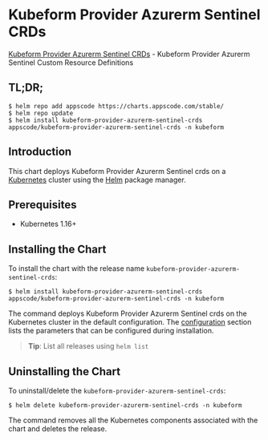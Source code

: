 # Kubeform Provider Azurerm Sentinel CRDs

[Kubeform Provider Azurerm Sentinel CRDs](https://github.com/kubeform) - Kubeform Provider Azurerm Sentinel Custom Resource Definitions

## TL;DR;

```console
$ helm repo add appscode https://charts.appscode.com/stable/
$ helm repo update
$ helm install kubeform-provider-azurerm-sentinel-crds appscode/kubeform-provider-azurerm-sentinel-crds -n kubeform
```

## Introduction

This chart deploys Kubeform Provider Azurerm Sentinel crds on a [Kubernetes](http://kubernetes.io) cluster using the [Helm](https://helm.sh) package manager.

## Prerequisites

- Kubernetes 1.16+

## Installing the Chart

To install the chart with the release name `kubeform-provider-azurerm-sentinel-crds`:

```console
$ helm install kubeform-provider-azurerm-sentinel-crds appscode/kubeform-provider-azurerm-sentinel-crds -n kubeform
```

The command deploys Kubeform Provider Azurerm Sentinel crds on the Kubernetes cluster in the default configuration. The [configuration](#configuration) section lists the parameters that can be configured during installation.

> **Tip**: List all releases using `helm list`

## Uninstalling the Chart

To uninstall/delete the `kubeform-provider-azurerm-sentinel-crds`:

```console
$ helm delete kubeform-provider-azurerm-sentinel-crds -n kubeform
```

The command removes all the Kubernetes components associated with the chart and deletes the release.


